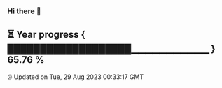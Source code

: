 ### Hi there 👋
⏳ Year progress { ███████████████████▁▁▁▁▁▁▁▁▁▁▁ } 65.76 %
---
⏰ Updated on Tue, 29 Aug 2023 00:33:17 GMT

